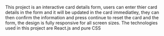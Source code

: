 This project is an interactive card details form, users can enter thier card details in the form and it will be updated in the card immediatley, they can then confirm the information and press continue to reset the card and the form, the design is fully responsive for all screen sizes.
The technologies used in this project are React.js and pure CSS
